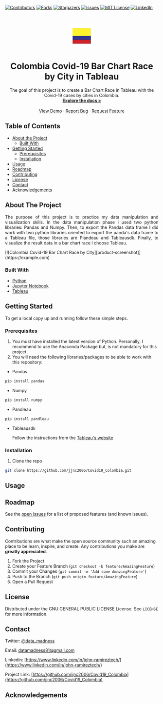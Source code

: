 <!-- PROJECT SHIELDS -->
<!--
*** I'm using markdown "reference style" links for readability.
*** Reference links are enclosed in brackets [ ] instead of parentheses ( ).
*** See the bottom of this document for the declaration of the reference variables
*** for contributors-url, forks-url, etc. This is an optional, concise syntax you may use.
*** https://www.markdownguide.org/basic-syntax/#reference-style-links
-->
[![Contributors][contributors-shield]][contributors-url]
[![Forks][forks-shield]][forks-url]
[![Stargazers][stars-shield]][stars-url]
[![Issues][issues-shield]][issues-url]
[![MIT License][license-shield]][license-url]
[![LinkedIn][linkedin-shield]][linkedin-url]



<!-- PROJECT LOGO -->
<br />
<p align="center">
  <a href="https://github.com/jjnc2006/Covid19_Colombia">
    <img src="images/logo.png" alt="Logo" width="80" height="80">
  </a>

  <h1 align="center">Colombia Covid-19 Bar Chart Race by City in Tableau</h1>

  <p align="center">
    The goal of this project is to create a Bar Chart Race in Tableau with the Covid-19 cases by cities in Colombia.
    <br />
    <a href="https://github.com/jjnc2006/Covid19_Colombia"><strong>Explore the docs »</strong></a>
    <br />
    <br />
    <a href="https://github.com/jjnc2006/Covid19_Colombia">View Demo</a>
    ·
    <a href="https://github.com/jjnc2006/Covid19_Colombia/issues">Report Bug</a>
    ·
    <a href="https://github.com/jjnc2006/Covid19_Colombia/issues">Request Feature</a>
  </p>
</p>



<!-- TABLE OF CONTENTS -->
## Table of Contents

* [About the Project](#about-the-project)
  * [Built With](#built-with)
* [Getting Started](#getting-started)
  * [Prerequisites](#prerequisites)
  * [Installation](#installation)
* [Usage](#usage)
* [Roadmap](#roadmap)
* [Contributing](#contributing)
* [License](#license)
* [Contact](#contact)
* [Acknowledgements](#acknowledgements)



<!-- ABOUT THE PROJECT -->
## About The Project
<p align="justify">The purpose of this project is to practice my data manipulation and visualization skills. In the data manipulation phase 
I used two python libraries: Pandas and Numpy. Then, to export the Pandas data frame I did work with two python libraries 
oriented to export the panda's data frame to a Tableau file, those libraries are Plandeau and Tableausdk. Finally, to visualize 
the result data in a bar chart race I choose Tableau.
</p>
[![Colombia Covid-19 Bar Chart Race by City][product-screenshot]](https://example.com)

### Built With

* [Python](https://www.python.org/)
* [Jupyter Notebook](https://jupyter.org/)
* [Tableau](https://www.tableau.com/)

<!-- GETTING STARTED -->
## Getting Started

To get a local copy up and running follow these simple steps.

### Prerequisites

1. You must have installed the latest version of Python. Personally, I recommend to use the Anaconda Package but, is not mandatory for this project.
2. You will need the following libraries/packages to be able to work with this repository:
* Pandas
```sh
pip install pandas
```
* Numpy
```sh
pip install numpy
```
* Pandleau
```sh
pip install pandleau
```
* Tableausdk

  Follow the instructions from the [Tableau's website](https://help.tableau.com/current/api/sdk/en-us/SDK/tableau_sdk_using_python.htm)

### Installation

1. Clone the repo
```sh
git clone https://github.com/jjnc2006/Covid19_Colombia.git
```

<!-- USAGE EXAMPLES -->
## Usage

<!-- ROADMAP -->
## Roadmap

See the [open issues](https://github.com/jjnc2006/Covid19_Colombia/issues) for a list of proposed features (and known issues).



<!-- CONTRIBUTING -->
## Contributing

Contributions are what make the open source community such an amazing place to be learn, inspire, and create. Any contributions you make are **greatly appreciated**.

1. Fork the Project
2. Create your Feature Branch (`git checkout -b feature/AmazingFeature`)
3. Commit your Changes (`git commit -m 'Add some AmazingFeature'`)
4. Push to the Branch (`git push origin feature/AmazingFeature`)
5. Open a Pull Request



<!-- LICENSE -->
## License

Distributed under the GNU GENERAL PUBLIC LICENSE License. See `LICENSE` for more information.



<!-- CONTACT -->
## Contact

Twitter: [@data_madness](https://twitter.com/data_madness)

Email: datamadness81@gmail.com

Linkedin: [https://www.linkedin.com/in/john-ramireztech/](https://www.linkedin.com/in/john-ramireztech/)

Project Link: [https://github.com/jjnc2006/Covid19_Colombia](https://github.com/jjnc2006/Covid19_Colombia)

<!-- ACKNOWLEDGEMENTS -->
## Acknowledgements


<!-- MARKDOWN LINKS & IMAGES -->
<!-- https://www.markdownguide.org/basic-syntax/#reference-style-links -->
[contributors-shield]: https://img.shields.io/github/contributors/jjnc2006/Covid19_Colombia.svg?style=flat-square
[contributors-url]: https://github.com/jjnc2006/Covid19_Colombia/graphs/contributors
[forks-shield]: https://img.shields.io/github/forks/jjnc2006/Covid19_Colombia.svg?style=flat-square
[forks-url]: https://github.com/jjnc2006/Covid19_Colombia/network/members
[stars-shield]: https://img.shields.io/github/stars/jjnc2006/Covid19_Colombia.svg?style=flat-square
[stars-url]: https://github.com/jjnc2006/Covid19_Colombia/stargazers
[issues-shield]: https://img.shields.io/github/issues/jjnc2006/Covid19_Colombia.svg?style=flat-square
[issues-url]: https://github.com/jjnc2006/Covid19_Colombia/issues
[license-shield]: https://img.shields.io/github/license/jjnc2006/Covid19_Colombia.svg?style=flat-square
[license-url]: https://github.com/jjnc2006/Covid19_Colombia/blob/master/LICENSE.txt
[linkedin-shield]: https://img.shields.io/badge/-LinkedIn-black.svg?style=flat-square&logo=linkedin&colorB=555
[linkedin-url]: https://www.linkedin.com/in/john-ramireztech/
[product-screenshot]: images/screenshot.png
